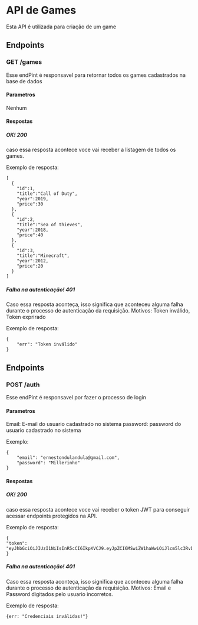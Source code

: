 # API de Games
Esta API é utilizada para criação de um game
## Endpoints
### GET /games
Esse endPint é responsavel para retornar todos os games cadastrados na base de dados

#### Parametros
Nenhum
#### Respostas 
##### OK! 200
caso essa resposta acontece voce vai receber a listagem de todos os games.

Exemplo de resposta:
```
[
  {
    "id":1,
    "title":"Call of Duty",
    "year":2019,
    "price":30
  },
  {
    "id":2,
    "title":"Sea of thieves",
    "year":2018,
    "price":40
  },
  {
    "id":3,
    "title":"Minecraft",
    "year":2012,
    "price":20
  }
]
```
##### Falha na autenticação! 401
Caso essa resposta aconteça, isso significa que aconteceu alguma falha durante o processo de autenticação da requisição.
Motivos: Token inválido, Token exprirado

Exemplo de resposta:
```
{
    "err": "Token inválido"
}
```

## Endpoints
### POST /auth
Esse endPint é responsavel por fazer o processo de login

#### Parametros
Email: E-mail do usuario cadastrado no sistema
password: password do usuario cadastrado no sistema

Exemplo:
```
{
    "email": "ernestondulandula@gmail.com",
    "password": "Millerinho"
}
```
#### Respostas 
##### OK! 200
caso essa resposta acontece voce vai receber o token JWT para conseguir acessar endpoints protegidos na API. 

Exemplo de resposta:
```
{
"token": "eyJhbGciOiJIUzI1NiIsInR5cCI6IkpXVCJ9.eyJpZCI6MSwiZW1haWwiOiJlcm5lc3RvbmR1bGFuZHVsYUBnbWFpbC5jb20iLCJpYXQiOjE3MTkwNDYwNzQsImV4cCI6MTcxOTIxODg3NH0.s4Yv3EFe3Chmg6LzLcQNYBdIL_I2IwykfkqwDN80bQU"
}
```

##### Falha na autenticação! 401
Caso essa resposta aconteça, isso significa que aconteceu alguma falha durante o processo de autenticação da requisição.
Motivos: Email e Password digitados pelo usuario incorretos.

Exemplo de resposta:
```
{err: "Credenciais inválidas!"}
```
